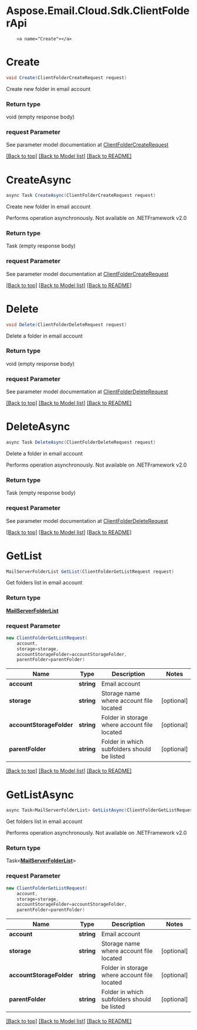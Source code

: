 # Aspose.Email.Cloud.Sdk.ClientFolderApi

        <a name="Create"></a>
# Create

```csharp
void Create(ClientFolderCreateRequest request)
```

Create new folder in email account             

### Return type

void (empty response body)

### request Parameter

See parameter model documentation at [ClientFolderCreateRequest](ClientFolderCreateRequest.md)

[[Back to top]](#) [[Back to Model list]](Models.md) [[Back to README]](README.md)

<a name="CreateAsync"></a>
# CreateAsync

```csharp
async Task CreateAsync(ClientFolderCreateRequest request)
```

Create new folder in email account             

Performs operation asynchronously. Not available on .NETFramework v2.0

### Return type

Task (empty response body)

### request Parameter

See parameter model documentation at [ClientFolderCreateRequest](ClientFolderCreateRequest.md)

[[Back to top]](#) [[Back to Model list]](Models.md) [[Back to README]](README.md)
        <a name="Delete"></a>
# Delete

```csharp
void Delete(ClientFolderDeleteRequest request)
```

Delete a folder in email account             

### Return type

void (empty response body)

### request Parameter

See parameter model documentation at [ClientFolderDeleteRequest](ClientFolderDeleteRequest.md)

[[Back to top]](#) [[Back to Model list]](Models.md) [[Back to README]](README.md)

<a name="DeleteAsync"></a>
# DeleteAsync

```csharp
async Task DeleteAsync(ClientFolderDeleteRequest request)
```

Delete a folder in email account             

Performs operation asynchronously. Not available on .NETFramework v2.0

### Return type

Task (empty response body)

### request Parameter

See parameter model documentation at [ClientFolderDeleteRequest](ClientFolderDeleteRequest.md)

[[Back to top]](#) [[Back to Model list]](Models.md) [[Back to README]](README.md)
        <a name="GetList"></a>
# GetList

```csharp
MailServerFolderList GetList(ClientFolderGetListRequest request)
```

Get folders list in email account             

### Return type

[**MailServerFolderList**](MailServerFolderList.md)

### request Parameter
```csharp
new ClientFolderGetListRequest(
    account,
    storage=storage,
    accountStorageFolder=accountStorageFolder,
    parentFolder=parentFolder)
```

Name | Type | Description  | Notes
------------- | ------------- | ------------- | -------------
 **account** | **string**| Email account | 
 **storage** | **string**| Storage name where account file located | [optional] 
 **accountStorageFolder** | **string**| Folder in storage where account file located | [optional] 
 **parentFolder** | **string**| Folder in which subfolders should be listed | [optional] 

[[Back to top]](#) [[Back to Model list]](Models.md) [[Back to README]](README.md)

<a name="GetListAsync"></a>
# GetListAsync

```csharp
async Task<MailServerFolderList> GetListAsync(ClientFolderGetListRequest request)
```

Get folders list in email account             

Performs operation asynchronously. Not available on .NETFramework v2.0

### Return type

Task<[**MailServerFolderList**](MailServerFolderList.md)>

### request Parameter
```csharp
new ClientFolderGetListRequest(
    account,
    storage=storage,
    accountStorageFolder=accountStorageFolder,
    parentFolder=parentFolder)
```

Name | Type | Description  | Notes
------------- | ------------- | ------------- | -------------
 **account** | **string**| Email account | 
 **storage** | **string**| Storage name where account file located | [optional] 
 **accountStorageFolder** | **string**| Folder in storage where account file located | [optional] 
 **parentFolder** | **string**| Folder in which subfolders should be listed | [optional] 

[[Back to top]](#) [[Back to Model list]](Models.md) [[Back to README]](README.md)
